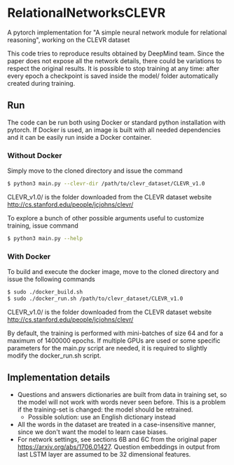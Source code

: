# RelationalNetworksCLEVR
A pytorch implementation for "A simple neural network module for relational reasoning", working on the CLEVR dataset

This code tries to reproduce results obtained by DeepMind team. Since the paper does not expose all the network details, there could be variations to respect the original results.
It is possible to stop training at any time: after every epoch a checkpoint is saved inside the model/ folder automatically created during training.

## Run
The code can be run both using Docker or standard python installation with pytorch.
If Docker is used, an image is built with all needed dependencies and it can be easily run inside a Docker container.
### Without Docker
Simply move to the cloned directory and issue the command

```sh
$ python3 main.py --clevr-dir /path/to/clevr_dataset/CLEVR_v1.0
```
CLEVR_v1.0/ is the folder downloaded from the CLEVR dataset website http://cs.stanford.edu/people/jcjohns/clevr/

To explore a bunch of other possible arguments useful to customize training, issue command
```sh
$ python3 main.py --help
```

### With Docker
To build and execute the docker image, move to the cloned directory and issue the following commands

```sh
$ sudo ./docker_build.sh
$ sudo ./docker_run.sh /path/to/clevr_dataset/CLEVR_v1.0
```
CLEVR_v1.0/ is the folder downloaded from the CLEVR dataset website http://cs.stanford.edu/people/jcjohns/clevr/

By default, the training is performed with mini-batches of size 64 and for a maximum of 1400000 epochs.
If multiple GPUs are used or some specific parameters for the main.py script are needed, it is required to slightly modify the docker_run.sh script.

## Implementation details
* Questions and answers dictionaries are built from data in training set, so the model will not work with words never seen before. This is a problem if the training-set is changed: the model should be retrained.
	* Possible solution: use an English dictionary instead
* All the words in the dataset are treated in a case-insensitive manner, since we don't want the model to learn case biases.
* For network settings, see sections 6B and 6C from the original paper https://arxiv.org/abs/1706.01427. Question embeddings in output from last LSTM layer are assumed to be 32 dimensional features.

